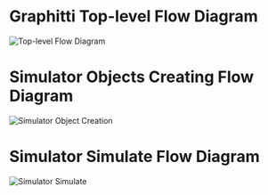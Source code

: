 # Graphitti Top-level Flow Diagram

![Top-level Flow Diagram](http://www.plantuml.com/plantuml/proxy?cache=no&src=https://raw.githubusercontent.com/jardiamj/Graphitti/master/docs/Developer/UML/top-level_flow.puml)


# Simulator Objects Creating Flow Diagram

![Simulator Object Creation](http://www.plantuml.com/plantuml/proxy?cache=no&src=https://raw.githubusercontent.com/jardiamj/Graphitti/master/docs/Developer/UML/sim_objects_creation.puml)


# Simulator Simulate Flow Diagram

![Simulator Simulate](http://www.plantuml.com/plantuml/proxy?cache=no&src=https://raw.githubusercontent.com/jardiamj/Graphitti/master/docs/Developer/UML/simulator_simulate.puml)
